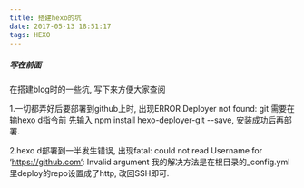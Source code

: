 ```yaml
---
title: 搭建hexo的坑
date: 2017-05-13 18:51:17
tags: HEXO
---
```

##### 写在前面
在搭建blog时的一些坑, 写下来方便大家查阅

1.一切都弄好后要部署到github上时, 出现ERROR Deployer not found: git
  需要在输hexo d指令前 先输入 npm install hexo-deployer-git --save, 安装成功后再部署.

2.hexo d部署到一半发生错误, 出现fatal: could not read Username for ‘https://github.com‘: Invalid argument
  我的解决方法是在根目录的_config.yml里deploy的repo设置成了http, 改回SSH即可.